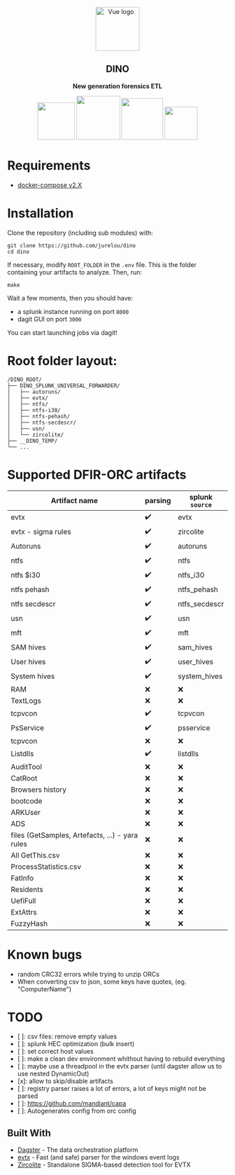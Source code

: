 <p align="center"><img width="100" src="https://user-images.githubusercontent.com/30180021/165300879-192aee12-2cba-4125-9137-af6450daa2d0.png" alt="Vue logo"></p>
<h2 align="center">DINO</h2>

<div align="center">
 <p>
  <strong>
   New generation forensics ETL
  </strong>
 </p>
 <p>
  <img width="85" src="https://img.shields.io/badge/%20imports-isort-%231674b1?style=flat&labelColor=ef8336">
  <img width="100" src="https://img.shields.io/badge/code%20style-black-000000.svg">
  <img width="95" src="https://img.shields.io/badge/security-bandit-yellow.svg">
  <img width="75" src="https://img.shields.io/badge/python-3.8-blue">
 </p>
</div>

# Requirements

- [docker-compose v2.X](https://github.com/docker/compose/releases/tag/v2.4.1)

# Installation

Clone the repository (including sub modules) with:
```
git clone https://github.com/jurelou/dino
cd dino
```

If necessary, modify `ROOT_FOLDER` in the `.env` file. This is the folder containing your artifacts to analyze.
Then, run:
```
make
```

Wait a few moments, then you should have:
- a splunk instance running on port `8000`
- dagit GUI on port `3000`

You can start launching jobs via dagit!

# Root folder layout:

```
/DINO_ROOT/
├── DINO_SPLUNK_UNIVERSAL_FORWARDER/
│   ├── autoruns/
│   ├── evtx/
│   ├── ntfs/
│   ├── ntfs-i30/
│   ├── ntfs-pehash/
│   ├── ntfs-secdescr/
│   ├── usn/
│   └── zircolite/
├── __DINO_TEMP/
└── ...

```
# Supported DFIR-ORC artifacts

|Artifact name | parsing | splunk `source` |
|--|--|--|
|evtx | :heavy_check_mark: | evtx |
|evtx - sigma rules | :heavy_check_mark: | zircolite |
|Autoruns | :heavy_check_mark: | autoruns |
|ntfs | :heavy_check_mark: | ntfs |
|ntfs $i30 | :heavy_check_mark: | ntfs_i30 |
|ntfs pehash | :heavy_check_mark: | ntfs_pehash |
|ntfs secdescr | :heavy_check_mark: | ntfs_secdescr|
|usn | :heavy_check_mark: | usn |
|mft | :heavy_check_mark: | mft |
|SAM hives | :heavy_check_mark: | sam_hives |
|User hives | :heavy_check_mark: | user_hives |
|System hives | :heavy_check_mark: | system_hives |
|RAM | :x: | :x:|
|TextLogs | :x: | :x:|
|tcpvcon | :heavy_check_mark: | tcpvcon |
|PsService | :heavy_check_mark: | psservice |
|tcpvcon | :x: | :x:|
|Listdlls | :heavy_check_mark: | listdlls |
|AuditTool | :x: | :x:|
|CatRoot | :x: | :x:|
|Browsers history | :x: | :x:|
|bootcode | :x: | :x:|
|ARKUser | :x: | :x:|
|ADS | :x: | :x:|
|files (GetSamples, Artefacts, ...) - yara rules | :x: | :x:|
|All GetThis.csv | :x: | :x:|
|ProcessStatistics.csv | :x: | :x:|
|FatInfo | :x: | :x:|
|Residents | :x: | :x:|
|UefiFull | :x: | :x:|
|ExtAttrs | :x: | :x:|
|FuzzyHash | :x: | :x:|


# Known bugs

- random CRC32 errors while trying to unzip ORCs
- When converting csv to json, some keys have quotes, (eg. "ComputerName")


# TODO

- [ ]: csv files: remove empty values
- [ ]: splunk HEC optimization (bulk insert)
- [ ]: set correct host values
- [ ]: make a clean dev environment whithout having to rebuild everything
- [ ]: maybe use a threadpool in the evtx parser (until dagster allow us to use nested DynamicOut)
- [x]: allow to skip/disable artifacts
- [ ]: registry parser raises a lot of errors, a lot of keys might not be parsed
- [ ]: https://github.com/mandiant/capa
- [ ]: Autogenerates config from orc config


## Built With

* [Dagster](https://dagster.io/) - The data orchestration platform
* [evtx](https://github.com/omerbenamram/evtx) - Fast (and safe) parser for the windows event logs
* [Zircolite](https://github.com/wagga40/Zircolite) - Standalone SIGMA-based detection tool for EVTX
